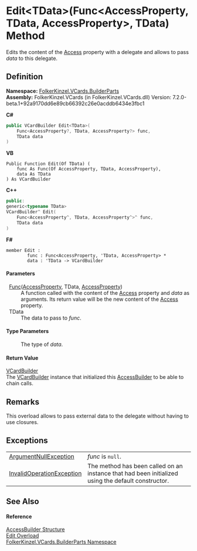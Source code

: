 # Edit&lt;TData&gt;(Func&lt;AccessProperty, TData, AccessProperty&gt;, TData) Method


Edits the content of the <a href="6a40c4e3-f754-c521-6b37-c48e873c9eb4.md">Access</a> property with a delegate and allows to pass *data* to this delegate.



## Definition
**Namespace:** <a href="30716183-7f69-ceb8-b5fe-4d9f23e7fd2b.md">FolkerKinzel.VCards.BuilderParts</a>  
**Assembly:** FolkerKinzel.VCards (in FolkerKinzel.VCards.dll) Version: 7.2.0-beta.1+92a9170dd6e89cb66392c26e0acddb6434e3fbc1

**C#**
``` C#
public VCardBuilder Edit<TData>(
	Func<AccessProperty?, TData, AccessProperty?> func,
	TData data
)

```
**VB**
``` VB
Public Function Edit(Of TData) ( 
	func As Func(Of AccessProperty, TData, AccessProperty),
	data As TData
) As VCardBuilder
```
**C++**
``` C++
public:
generic<typename TData>
VCardBuilder^ Edit(
	Func<AccessProperty^, TData, AccessProperty^>^ func, 
	TData data
)
```
**F#**
``` F#
member Edit : 
        func : Func<AccessProperty, 'TData, AccessProperty> * 
        data : 'TData -> VCardBuilder 
```



#### Parameters
<dl><dt>  <a href="https://learn.microsoft.com/dotnet/api/system.func-3" target="_blank" rel="noopener noreferrer">Func</a>(<a href="88786a05-12bc-600d-6919-6bea4292c73d.md">AccessProperty</a>, TData, <a href="88786a05-12bc-600d-6919-6bea4292c73d.md">AccessProperty</a>)</dt><dd>A function called with the content of the <a href="6a40c4e3-f754-c521-6b37-c48e873c9eb4.md">Access</a> property and <em>data</em> as arguments. Its return value will be the new content of the <a href="6a40c4e3-f754-c521-6b37-c48e873c9eb4.md">Access</a> property.</dd><dt>  TData</dt><dd>The data to pass to <em>func</em>.</dd></dl>

#### Type Parameters
<dl><dt /><dd>The type of <em>data</em>.</dd></dl>

#### Return Value
<a href="4254b25b-c39b-3224-d22e-0072642cabb3.md">VCardBuilder</a>  
The <a href="4254b25b-c39b-3224-d22e-0072642cabb3.md">VCardBuilder</a> instance that initialized this <a href="6f9d56f0-7008-4dde-945a-a3d68e6a10fd.md">AccessBuilder</a> to be able to chain calls.

## Remarks
This overload allows to pass external data to the delegate without having to use closures.

## Exceptions
<table>
<tr>
<td><a href="https://learn.microsoft.com/dotnet/api/system.argumentnullexception" target="_blank" rel="noopener noreferrer">ArgumentNullException</a></td>
<td><em>func</em> is <code>null</code>.</td></tr>
<tr>
<td><a href="https://learn.microsoft.com/dotnet/api/system.invalidoperationexception" target="_blank" rel="noopener noreferrer">InvalidOperationException</a></td>
<td>The method has been called on an instance that had been initialized using the default constructor.</td></tr>
</table>

## See Also


#### Reference
<a href="6f9d56f0-7008-4dde-945a-a3d68e6a10fd.md">AccessBuilder Structure</a>  
<a href="b5f7fde1-fc5c-3fd1-cc0e-724a6fbf2db4.md">Edit Overload</a>  
<a href="30716183-7f69-ceb8-b5fe-4d9f23e7fd2b.md">FolkerKinzel.VCards.BuilderParts Namespace</a>  
